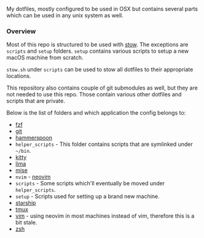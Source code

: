 My dotfiles, mostly configured to be used in OSX but contains several parts which can be used in any unix system as well. 

### Overview

Most of this repo is structured to be used with [stow](https://www.gnu.org/software/stow/). The exceptions are `scripts` and `setup` folders.
`setup` contains various scripts to setup a new macOS machine from scratch.

`stow.sh` under `scripts` can be used to stow all dotfiles to their appropriate locations.

This repository also contains couple of git submodules as well, but they are not needed to use this repo. Those contain various other dotfiles and scripts that are private.

Below is the list of folders and which application the config belongs to:
- [fzf](https://github.com/junegunn/fzf)
- [git](https://git-scm.com/)
- [hammerspoon](https://www.hammerspoon.org/)
- `helper_scripts` - This folder contains scripts that are symlinked under `~/bin`.
- [kitty](https://sw.kovidgoyal.net/kitty/)
- [lima](https://lima-vm.io/)
- [mise](https://mise.jdx.dev/)
- `nvim` - [neovim](https://neovim.io/)
- `scripts` - Some scripts which'll eventually be moved under `helper_scripts`.
- `setup` - Scripts used for setting up a brand new machine.
- [starship](https://starship.rs/)
- [tmux](https://github.com/tmux/tmux)
- [vim](https://www.vim.org/) - using neovim in most machines instead of vim, therefore this is a bit stale.
- [zsh](https://www.zsh.org/)
